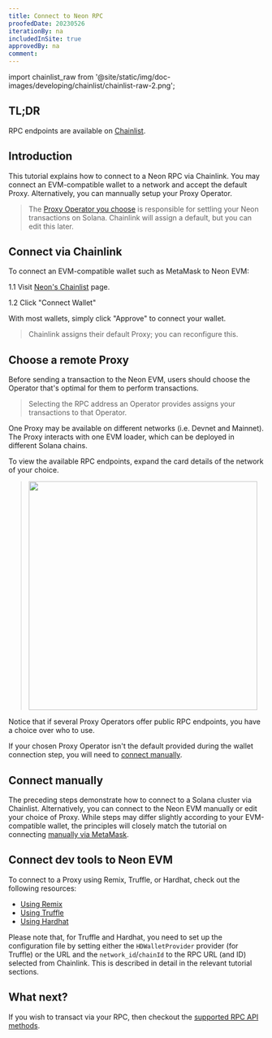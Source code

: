 ```yaml
---
title: Connect to Neon RPC
proofedDate: 20230526
iterationBy: na
includedInSite: true
approvedBy: na
comment: 
---
```


import chainlist_raw from '@site/static/img/doc-images/developing/chainlist/chainlist-raw-2.png';

## TL;DR

RPC endpoints are available on [Chainlist](https://chainlist.org/?chain=245022926&testnets=true&search=Neon+EVM).


## Introduction

This tutorial explains how to connect to a Neon RPC via Chainlink. You may connect an EVM-compatible wallet to a network and accept the default Proxy. Alternatively, you can mannually setup your Proxy Operator.

> The [Proxy Operator you choose](#choose-a-remote-proxy) is responsible for settling your Neon transactions on Solana. Chainlink will assign a default, but you can edit this later.

## Connect via Chainlink
To connect an EVM-compatible wallet such as MetaMask to Neon EVM:  

1.1 Visit [Neon's Chainlist](https://chainlist.org/?chain=245022926&testnets=true&search=Neon+EVM) page.

1.2 Click "Connect Wallet"

With most wallets, simply click "Approve" to connect your wallet.

> Chainlink assigns their default Proxy; you can reconfigure this.


## Choose a remote Proxy
Before sending a transaction to the Neon EVM, users should choose the Operator that's optimal for them to perform transactions. 

> Selecting the RPC address an Operator provides assigns your transactions to that Operator.

One Proxy may be available on different networks (i.e. Devnet and Mainnet). The Proxy interacts with one EVM loader, which can be deployed in different Solana chains. 

To view the available RPC endpoints, expand the card details of the network of your choice. 

> <img src={chainlist_raw} width="450" />

Notice that if several Proxy Operators offer public RPC endpoints, you have a choice over who to use.

If your chosen Proxy Operator isn't the default provided during the wallet connection step, you will need to [connect manually](#connect-manually).


## Connect manually
The preceding steps demonstrate how to connect to a Solana cluster via Chainlist. Alternatively, you can connect to the Neon EVM manually or edit your choice of Proxy. While steps may differ slightly according to your EVM-compatible wallet, the principles will closely match the tutorial on connecting [manually via MetaMask](wallet/metamask_setup.md#option-b-manual-configuration).

## Connect dev tools to Neon EVM
To connect to a Proxy using Remix, Truffle, or Hardhat, check out the following resources:
* [Using Remix](developing/deploy_facilities/using_remix.md)
* [Using Truffle](developing/deploy_facilities/using_truffle.md)
* [Using Hardhat](developing/deploy_facilities/using_hardhat.md)

Please note that, for Truffle and Hardhat, you need to set up the configuration file by setting either the `HDWalletProvider` provider (for Truffle) or the URL and the `network_id`/`chainId` to the RPC URL (and ID) selected from Chainlink. This is described in detail in the relevant tutorial sections.

## What next?

If you wish to transact via your RPC, then checkout the [supported RPC API methods](/docs/evm_compatibility/json_rpc_api_methods).